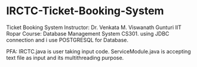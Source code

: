 # IRCTC-Ticket-Booking-System
Ticket Booking System Instructor: Dr. Venkata M. Viswanath Gunturi IIT Ropar Course: Database Management System CS301.
using JDBC connection and i use POSTGRESQL for Database.

PFA: 
IRCTC.java is user taking input code.
ServiceModule.java is accepting text file as input and its multithreading purpose.


